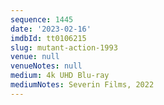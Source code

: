 ```yaml
---
sequence: 1445
date: '2023-02-16'
imdbId: tt0106215
slug: mutant-action-1993
venue: null
venueNotes: null
medium: 4k UHD Blu-ray
mediumNotes: Severin Films, 2022
---
```


